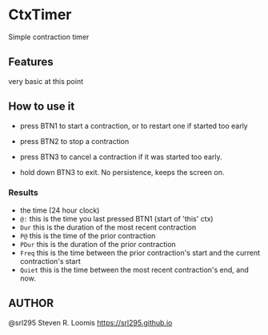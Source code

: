 # CtxTimer

Simple contraction timer

## Features

very basic at this point

## How to use it

- press BTN1 to start a contraction, or to restart one if started too early
- press BTN2 to stop a contraction
- press BTN3 to cancel a contraction if it was started too early.

- hold down BTN3 to exit. No persistence, keeps the screen on.

### Results

- the time (24 hour clock)
- `@:` this is the time you last pressed BTN1 (start of 'this' ctx)
- `Dur` this is the duration of the most recent contraction
- `P@` this is the time of the prior contraction
- `PDur` this is the duration of the prior contraction
- `Freq` this is the time between the prior contraction's start and the current contraction's start
- `Quiet` this is the time between the most recent contraction's end, and now.

## AUTHOR

@srl295 Steven R. Loomis <https://srl295.github.io>
